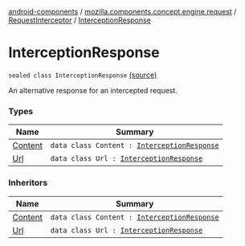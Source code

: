 [android-components](../../../index.md) / [mozilla.components.concept.engine.request](../../index.md) / [RequestInterceptor](../index.md) / [InterceptionResponse](./index.md)

# InterceptionResponse

`sealed class InterceptionResponse` [(source)](https://github.com/mozilla-mobile/android-components/blob/master/components/concept/engine/src/main/java/mozilla/components/concept/engine/request/RequestInterceptor.kt#L17)

An alternative response for an intercepted request.

### Types

| Name | Summary |
|---|---|
| [Content](-content/index.md) | `data class Content : `[`InterceptionResponse`](./index.md) |
| [Url](-url/index.md) | `data class Url : `[`InterceptionResponse`](./index.md) |

### Inheritors

| Name | Summary |
|---|---|
| [Content](-content/index.md) | `data class Content : `[`InterceptionResponse`](./index.md) |
| [Url](-url/index.md) | `data class Url : `[`InterceptionResponse`](./index.md) |
